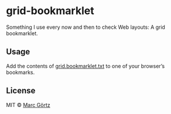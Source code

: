 # grid-bookmarklet

Something I use every now and then to check Web layouts: A grid bookmarklet.

## Usage

Add the contents of [grid.bookmarklet.txt](https://github.com/mrcgrtz/grid-bookmarklet/blob/main/dist/grid.bookmarklet.txt) to one of your browser’s bookmarks.

## License

MIT © [Marc Görtz](https://marcgoertz.de/)

